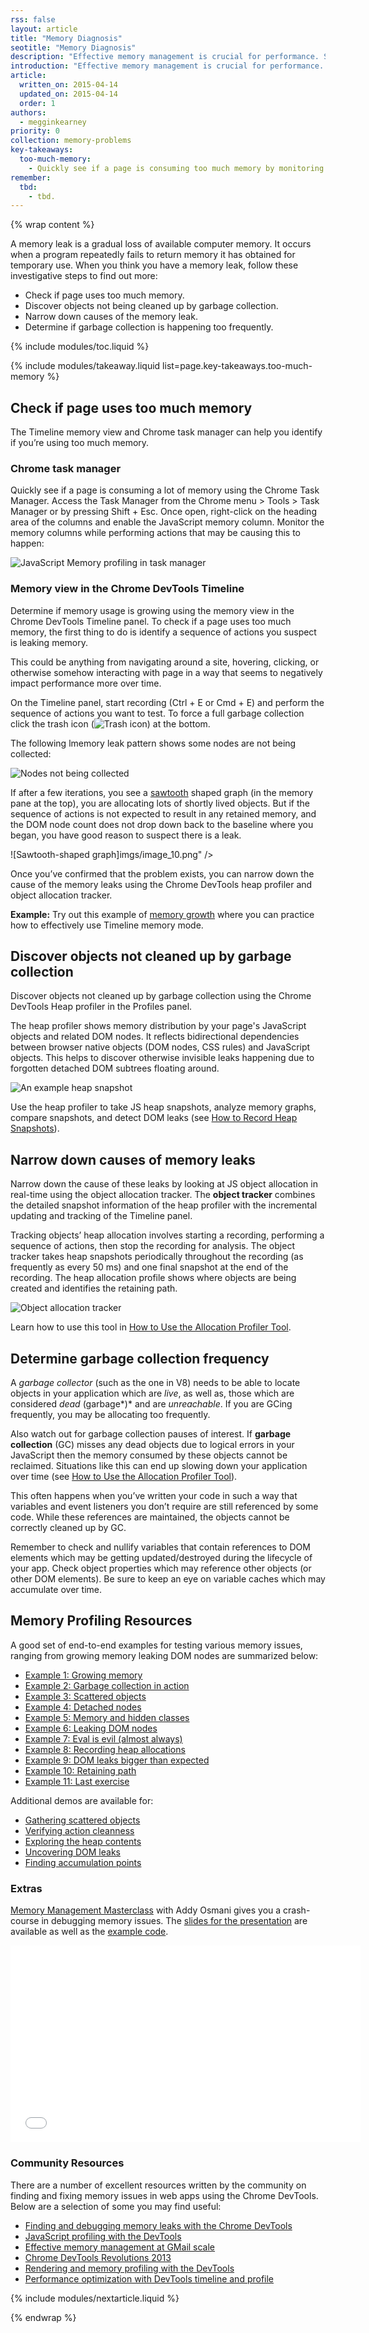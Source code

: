 ```yaml
---
rss: false
layout: article
title: "Memory Diagnosis"
seotitle: "Memory Diagnosis"
description: "Effective memory management is crucial for performance. Similar to native applications, web apps can suffer from memory leaks and bloat, but they also have to deal with garbage collection pauses."
introduction: "Effective memory management is crucial for performance. Similar to native applications, web apps can suffer from memory leaks and bloat, but they also have to deal with garbage collection pauses."
article:
  written_on: 2015-04-14
  updated_on: 2015-04-14
  order: 1
authors:
  - megginkearney
priority: 0
collection: memory-problems
key-takeaways:
  too-much-memory:
    - Quickly see if a page is consuming too much memory by monitoring memory columns in the Chrome Task Manager.
remember:
  tbd:
    - tbd.
---
```

{% wrap content %}

A memory leak is a gradual loss of available computer memory.
It occurs when a program repeatedly fails to return memory it has obtained for temporary use.
When you think you have a memory leak,
follow these investigative steps to find out more:

* Check if page uses too much memory.
* Discover objects not being cleaned up by garbage collection.
* Narrow down causes of the memory leak.
* Determine if garbage collection is happening too frequently.

{% include modules/toc.liquid %}

{% include modules/takeaway.liquid list=page.key-takeaways.too-much-memory %}

## Check if page uses too much memory

The Timeline memory view and Chrome task manager can help you identify if you’re using too much memory.

### Chrome task manager

Quickly see if a page is consuming a lot of memory using the Chrome Task Manager.
Access the Task Manager from the Chrome menu > Tools > Task Manager or by pressing <span class="kbd">Shift</span> + <span class="kbd">Esc</span>.
Once open, right-click on the heading area of the columns and enable the JavaScript memory column.
Monitor the memory columns while performing actions that may be causing this to happen:

![JavaScript Memory profiling in task manager](imgs/task-manager.png)

### Memory view in the Chrome DevTools Timeline

Determine if memory usage is growing using the memory view in the Chrome DevTools Timeline panel. To check if a page uses too much memory, the first thing to do is identify a sequence of actions you suspect is leaking memory. 

This could be anything from navigating around a site, hovering, clicking, or otherwise somehow interacting with page in a way that seems to negatively impact performance more over time.

On the Timeline panel,
start recording (<span class="kbd">Ctrl</span> + <span class="kbd">E</span> or <span class="kbd">Cmd</span> + <span class="kbd">E</span>) and perform the sequence of actions you want to test. To force a full garbage collection click the trash icon (![Trash icon](imgs/collect-garbage.png)) at the bottom.

The following lmemory leak pattern shows some nodes are not being collected:

![Nodes not being collected](imgs/nodescollected.png)

If after a few iterations,
you see a [sawtooth](http://en.wikipedia.org/wiki/Sawtooth_wave) shaped graph (in the memory pane at the top), you are allocating lots of shortly lived objects. But if the sequence of actions is not expected to result in any retained memory, and the DOM node count does not drop down back to the baseline where you began, you have good reason to suspect there is a leak.

![Sawtooth-shaped graph]imgs/image_10.png" />

Once you’ve confirmed that the problem exists, you can narrow down the cause of the memory leaks using the Chrome DevTools heap profiler and object allocation tracker.

<p class="note">
    <strong>Example:</strong>
    Try out this example of <a href="demos/memory/example1.html">memory growth</a> where you can practice how to effectively use Timeline memory mode.
</p>

## Discover objects not cleaned up by garbage collection

Discover objects not cleaned up by garbage collection
using the Chrome DevTools Heap profiler in the Profiles panel.

The heap profiler shows memory distribution by your page's JavaScript objects and related DOM nodes.
It reflects bidirectional dependencies between browser native objects
(DOM nodes, CSS rules) and JavaScript objects.
This helps to discover otherwise invisible leaks happening
due to forgotten detached DOM subtrees floating around.

![An example heap snapshot](imgs/profiles-panel.png)

Use the heap profiler to take JS heap snapshots, analyze memory graphs, compare snapshots, and detect DOM leaks
(see [How to Record Heap Snapshots](tools/profile-performance/memory-problems/heap-snapshots)).

## Narrow down causes of memory leaks

Narrow down the cause of these leaks by looking at JS object allocation in real-time using the object allocation tracker. The **object tracker** combines the detailed snapshot information of the heap profiler with the incremental updating and tracking of the Timeline panel. 

Tracking objects’ heap allocation involves starting a recording, performing a sequence of actions, then stop the recording for analysis. The object tracker takes heap snapshots periodically throughout the recording (as frequently as every 50 ms) and one final snapshot at the end of the recording. The heap allocation profile shows where objects are being created and identifies the retaining path.

![Object allocation tracker](imgs/image_26.png)

Learn how to use this tool in [How to Use the Allocation Profiler Tool](tools/profile-performance/memory-problems/allocation-profiler).

## Determine garbage collection frequency

A *garbage collector* (such as the one in V8) needs to be able to locate objects in your application which are *live*, as well as, those which are considered *dead* (garbage*)* and are *unreachable*. If you are GCing frequently, you may be allocating too frequently. 

Also watch out for garbage collection pauses of interest. If **garbage collection** (GC) misses any dead objects due to logical errors in your JavaScript then the memory consumed by these objects cannot be reclaimed. Situations like this can end up slowing down your application over time (see [How to Use the Allocation Profiler Tool](tools/profile-performance/memory-problems/allocation-profiler)).

This often happens when you’ve written your code in such a way that variables and event listeners you don’t require are still referenced by some code. While these references are maintained, the objects cannot be correctly cleaned up by GC.

Remember to check and nullify variables that contain references to DOM elements which may be getting updated/destroyed during the lifecycle of your app. Check object properties which may reference other objects (or other DOM elements). Be sure to keep an eye on variable caches which may accumulate over time.

## Memory Profiling Resources

A good set of end-to-end examples for testing various memory issues,
ranging from growing memory leaking DOM nodes are summarized below:

*   [Example 1: Growing memory](/devtools/docs/demos/memory/example1.html)
*   [Example 2: Garbage collection in action](/devtools/docs/demos/memory/example2.html)
*   [Example 3: Scattered objects](/devtools/docs/demos/memory/example3.html)
*   [Example 4: Detached nodes](/devtools/docs/demos/memory/example4.html)
*   [Example 5: Memory and hidden classes](/devtools/docs/demos/memory/example5.html)
*   [Example 6: Leaking DOM nodes](/devtools/docs/demos/memory/example6.html)
*   [Example 7: Eval is evil (almost always)](/devtools/docs/demos/memory/example7.html)
*   [Example 8: Recording heap allocations](/devtools/docs/demos/memory/example8.html)
*   [Example 9: DOM leaks bigger than expected](/devtools/docs/demos/memory/example9.html)
*   [Example 10: Retaining path](/devtools/docs/demos/memory/example10.html)
*   [Example 11: Last exercise](/devtools/docs/demos/memory/example11.html)

Additional demos are available for:

* [Gathering scattered objects](heap-profiling-summary.html)
* [Verifying action cleanness](heap-profiling-comparison.html)
* [Exploring the heap contents](heap-profiling-containment.html)
* [Uncovering DOM leaks](heap-profiling-dom-leaks.html)
* [Finding accumulation points](heap-profiling-dominators.html) 

### Extras 

[Memory Management Masterclass](http://youtu.be/LaxbdIyBkL0) with Addy Osmani gives you a crash-course in debugging memory issues. The [slides for the presentation](https://speakerdeck.com/addyosmani/javascript-memory-management-masterclass) are available as well as the [example code](https://github.com/addyosmani/memory-mysteries). 

<iframe width="560" height="315" src="//www.youtube.com/embed/LaxbdIyBkL0?rel=0" frameborder="0" allowfullscreen=""></iframe>

### Community Resources

There are a number of excellent resources written by the community on finding and fixing memory issues in web apps using the Chrome DevTools. Below are a selection of some you may find useful:

* [Finding and debugging memory leaks with the Chrome DevTools](http://slid.es/gruizdevilla/memory)
* [JavaScript profiling with the DevTools](http://coding.smashingmagazine.com/2012/06/12/javascript-profiling-chrome-developer-tools/)
* [Effective memory management at GMail scale](http://www.html5rocks.com/en/tutorials/memory/effectivemanagement/)
* [Chrome DevTools Revolutions 2013](http://www.html5rocks.com/en/tutorials/developertools/revolutions2013/)
* [Rendering and memory profiling with the DevTools](http://www.slideshare.net/matenadasdi1/google-chrome-devtools-rendering-memory-profiling-on-open-academy-2013)
* [Performance optimization with DevTools timeline and profile](http://addyosmani.com/blog/performance-optimisation-with-timeline-profiles/)

{% include modules/nextarticle.liquid %}

{% endwrap %}

